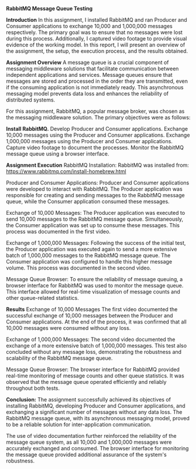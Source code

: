 **RabbitMQ Message Queue Testing**

**Introduction**
In this assignment, I installed RabbitMQ and ran Producer and Consumer applications to exchange 10,000 and 1,000,000 messages respectively. The primary goal was to ensure that no messages were lost during this process. Additionally, I captured video footage to provide visual evidence of the working model. In this report, I will present an overview of the assignment, the setup, the execution process, and the results obtained.

**Assignment Overview**
A message queue is a crucial component of messaging middleware solutions that facilitate communication between independent applications and services. Message queues ensure that messages are stored and processed in the order they are transmitted, even if the consuming application is not immediately ready. This asynchronous messaging model prevents data loss and enhances the reliability of distributed systems.

For this assignment, RabbitMQ, a popular message broker, was chosen as the messaging middleware solution. The primary objectives were as follows:

**Install RabbitMQ.**
Develop Producer and Consumer applications.
Exchange 10,000 messages using the Producer and Consumer applications.
Exchange 1,000,000 messages using the Producer and Consumer applications.
Capture video footage to document the processes.
Monitor the RabbitMQ message queue using a browser interface.

**Assignment Execution**
RabbitMQ Installation:
RabbitMQ was installed from: https://www.rabbitmq.com/install-homebrew.html

Producer and Consumer Applications:
Producer and Consumer applications were developed to interact with RabbitMQ. The Producer application was responsible for creating and sending messages to the RabbitMQ message queue, while the Consumer application consumed these messages.

Exchange of 10,000 Messages:
The Producer application was executed to send 10,000 messages to the RabbitMQ message queue. Simultaneously, the Consumer application was set up to consume these messages. This process was documented in the first video.


Exchange of 1,000,000 Messages:
Following the success of the initial test, the Producer application was executed again to send a more extensive batch of 1,000,000 messages to the RabbitMQ message queue. The Consumer application was configured to handle this higher message volume. This process was documented in the second video.

Message Queue Browser:
To ensure the reliability of message queuing, a browser interface for RabbitMQ was used to monitor the message queue. This interface allowed for real-time visualization of message counts and other queue-related statistics.

**Results**
Exchange of 10,000 Messages
The first video documented the successful exchange of 10,000 messages between the Producer and Consumer applications. At the end of the process, it was confirmed that all 10,000 messages were consumed without any loss.

Exchange of 1,000,000 Messages:
The second video documented the exchange of a more extensive batch of 1,000,000 messages. This test also concluded without any message loss, demonstrating the robustness and scalability of the RabbitMQ message queue.

Message Queue Browser:
The browser interface for RabbitMQ provided real-time monitoring of message counts and other queue statistics. It was observed that the message queue operated efficiently and reliably throughout both tests.

**Conclusion:**
The assignment successfully achieved its objectives of installing RabbitMQ, developing Producer and Consumer applications, and exchanging a significant number of messages without any data loss. The RabbitMQ message queue, with its asynchronous messaging model, proved to be a reliable solution for inter-application communication.

The use of video documentation further reinforced the reliability of the message queue system, as all 10,000 and 1,000,000 messages were accurately exchanged and consumed. The browser interface for monitoring the message queue provided additional assurance of the system's robustness.
